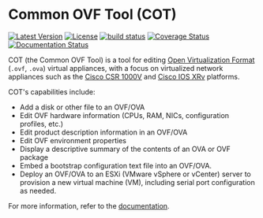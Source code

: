 Common OVF Tool (COT)
=====================

[![Latest Version](https://img.shields.io/pypi/v/cot.svg)](https://pypi.python.org/pypi/cot/)
[![License](https://img.shields.io/badge/license-MIT-blue.svg)](https://pypi.python.org/pypi/cot/)
[![build status](https://api.travis-ci.org/glennmatthews/cot.svg?branch=master)](https://travis-ci.org/glennmatthews/cot)
[![Coverage Status](https://coveralls.io/repos/glennmatthews/cot/badge.svg?branch=master)](https://coveralls.io/r/glennmatthews/cot?branch=master)
[![Documentation Status](https://readthedocs.org/projects/cot/badge/?version=latest)](https://readthedocs.org/projects/cot/?badge=latest)

COT (the Common OVF Tool) is a tool for editing
[Open Virtualization Format](http://dmtf.org/standards/ovf)
(`.ovf`, `.ova`) virtual appliances, with a focus on virtualized network
appliances such as the [Cisco CSR 1000V](http://www.cisco.com/go/csr1000v)
and [Cisco IOS XRv](http://www.cisco.com/go/iosxrv) platforms.

COT's capabilities include:

* Add a disk or other file to an OVF/OVA
* Edit OVF hardware information (CPUs, RAM, NICs, configuration profiles, etc.)
* Edit product description information in an OVF/OVA
* Edit OVF environment properties
* Display a descriptive summary of the contents of an OVA or OVF package
* Embed a bootstrap configuration text file into an OVF/OVA.
* Deploy an OVF/OVA to an ESXi (VMware vSphere or vCenter) server to provision
  a new virtual machine (VM), including serial port configuration as needed.

For more information, refer to the
[documentation](http://cot.readthedocs.org/).
